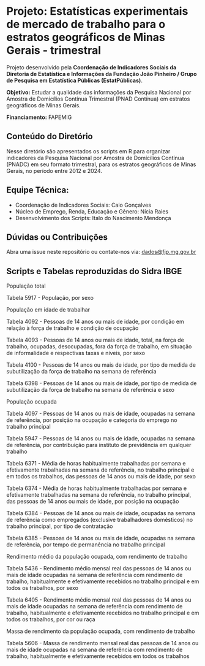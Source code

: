 # Projeto: Estatísticas experimentais de mercado de trabalho para o estratos geográficos de Minas Gerais - trimestral

Projeto desenvolvido pela **Coordenação de Indicadores Sociais da Diretoria de Estatística e Informações da Fundação João Pinheiro / Grupo de Pesquisa em Estatística Públicas (EstatPúblicas)**.  

**Objetivo:** Estudar a qualidade das informações da Pesquisa Nacional por Amostra de Domicílios Contínua Trimestral (PNAD Contínua) em estratos geográficos de Minas Gerais.  

**Financiamento:** FAPEMIG  

## Conteúdo do Diretório
Nesse diretório são apresentados os scripts em R para organizar indicadores da Pesquisa Nacional por Amostra de Domícilios Contínua (PNADC) em seu formato trimestral, para os estratos geográficos de Minas Gerais, no período entre 2012 e 2024. 

## Equipe Técnica:
- Coordenação de Indicadores Sociais: Caio Gonçalves
- Núcleo de Emprego, Renda, Educação e Gênero: Nícia Raies
- Desenvolvimento dos Scripts: Italo do Nascimento Mendonça

## Dúvidas ou Contribuições
Abra uma issue neste repositório ou contate-nos via: dados@fjp.mg.gov.br

## Scripts e Tabelas reproduzidas do Sidra IBGE

População total

Tabela 5917 - População, por sexo


População em idade de trabalhar

Tabela 4092 - Pessoas de 14 anos ou mais de idade, por condição em relação à força de trabalho e condição de ocupação

Tabela 4093 - Pessoas de 14 anos ou mais de idade, total, na força de trabalho, ocupadas, desocupadas, fora da força de trabalho, em situação de informalidade e respectivas taxas e níveis, por sexo

Tabela 4100 - Pessoas de 14 anos ou mais de idade, por tipo de medida de subutilização da força de trabalho na semana de referência

Tabela 6398 - Pessoas de 14 anos ou mais de idade, por tipo de medida de subutilização da força de trabalho na semana de referência e sexo

População ocupada

Tabela 4097 - Pessoas de 14 anos ou mais de idade, ocupadas na semana de referência, por posição na ocupação e categoria do emprego no trabalho principal

Tabela 5947 - Pessoas de 14 anos ou mais de idade, ocupadas na semana de referência, por contribuição para instituto de previdência em qualquer trabalho

Tabela 6371 - Média de horas habitualmente trabalhadas por semana e efetivamente trabalhadas na semana de referência, no trabalho principal e em todos os trabalhos, das pessoas de 14 anos ou mais de idade, por sexo

Tabela 6374 - Média de horas habitualmente trabalhadas por semana e efetivamente trabalhadas na semana de referência, no trabalho principal, das pessoas de 14 anos ou mais de idade, por posição na ocupação

Tabela 6384 - Pessoas de 14 anos ou mais de idade, ocupadas na semana de referência como empregados (exclusive trabalhadores domésticos) no trabalho principal, por tipo de contratação

Tabela 6385 - Pessoas de 14 anos ou mais de idade, ocupadas na semana de referência, por tempo de permanência no trabalho principal

Rendimento médio da população ocupada, com rendimento de trabalho

Tabela 5436 - Rendimento médio mensal real das pessoas de 14 anos ou mais de idade ocupadas na semana de referência com rendimento de trabalho, habitualmente e efetivamente recebidos no trabalho principal e em todos os trabalhos, por sexo

Tabela 6405 - Rendimento médio mensal real das pessoas de 14 anos ou mais de idade ocupadas na semana de referência com rendimento de trabalho, habitualmente e efetivamente recebidos no trabalho principal e em todos os trabalhos, por cor ou raça

Massa de rendimento da população ocupada, com rendimento de trabalho

Tabela 5606 - Massa de rendimento mensal real das pessoas de 14 anos ou mais de idade ocupadas na semana de referência com rendimento de trabalho, habitualmente e efetivamente recebidos em todos os trabalhos
